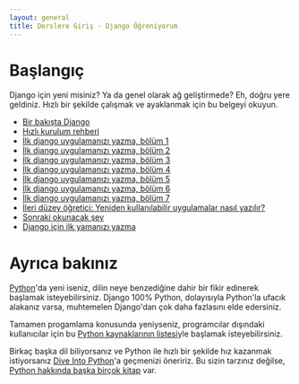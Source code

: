```yaml
---
layout: general
title: Derslere Giriş - Django Öğreniyorum
---
```

# Başlangıç

Django için yeni misiniz? Ya da genel olarak ağ geliştirmede? Eh, doğru yere geldiniz. Hızlı bir şekilde çalışmak ve ayaklanmak için bu belgeyi okuyun.

- [Bir bakışta Django](/en/2.0/intro/overview/)
- [Hızlı kurulum rehberi](/en/2.0/install/)
- [İlk django uygulamanızı yazma, bölüm 1](/en/20/intro/tutorial01/)
- [İlk django uygulamanızı yazma, bölüm 2](/en/20/intro/tutorial02/)
- [İlk django uygulamanızı yazma, bölüm 3](/en/20/intro/tutorial03/)
- [İlk django uygulamanızı yazma, bölüm 4](/en/20/intro/tutorial04/)
- [İlk django uygulamanızı yazma, bölüm 5](/en/20/intro/tutorial05/)
- [İlk django uygulamanızı yazma, bölüm 6](/en/20/intro/tutorial06/)
- [İlk django uygulamanızı yazma, bölüm 7](/en/20/intro/tutorial07/)
- [İleri düzey öğretici: Yeniden kullanılabilir uygulamalar nasıl yazılır?](/en/2.0/intro/reusable-apps/)
- [Sonraki okunacak şey](/en/2.0/intro/whatsnext/)
- [Django için ilk yamanızı yazma](/en/2.0/intro/contributing/)

# Ayrıca bakınız

[Python](https://python.org/)'da yeni iseniz, dilin neye benzediğine dahir bir fikir edinerek başlamak isteyebilirsiniz. Django 100% Python, dolayısıyla Python'la ufacık alakanız varsa, muhtemelen Django'dan çok daha fazlasını elde edersiniz.

Tamamen progamlama konusunda yeniyseniz, programcılar dışındaki kullanıcılar için bu [Python kaynaklarının listesi](https://wiki.python.org/moin/BeginnersGuide/NonProgrammers)yle başlamak isteyebilirsiniz.

Birkaç başka dil biliyorsanız ve Python ile hızlı bir şekilde hız kazanmak istiyorsanız [Dive Into Python](http://www.diveintopython3.net/)'a geçmenizi öneririz. Bu sizin tarzınız değilse, [Python hakkında başka birçok kitap](https://wiki.python.org/moin/PythonBooks) var.
